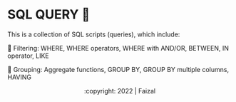 # SQL QUERY 📝
<div id="top"></div>

<!-- ABOUT THE PROJECT -->

This is a collection of SQL scripts (queries), which include:
<p>📍 Filtering: WHERE, WHERE operators, WHERE with AND/OR, BETWEEN, IN operator, LIKE</p>
<p>📍 Grouping: Aggregate functions, GROUP BY, GROUP BY multiple columns, HAVING </p>
<div>

<p align="center">:copyright: 2022 | Faizal </p>
</h3>
